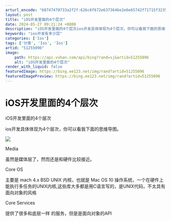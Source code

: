 ```yaml
---
arturl_encode: "68747470733a2f2f:626c6f672e6373646e2e6e65742f71715f3235343931323031:2f61727469636c652f64657461696c732f3531323535303936"
layout: post
title: "iOS开发里面的4个层次"
date: 2024-05-27 09:21:24 +0800
description: "iOS开发里面的4个层次ios开发具体体现为4个层次，你可以看我下面的思维导图。Media虽然是媒体"
keywords: "ios开发有多少层"
categories: ['Ios']
tags: ['分类', 'Ios', 'Ios']
artid: "51255096"
image:
    path: https://api.vvhan.com/api/bing?rand=sj&artid=51255096
    alt: "iOS开发里面的4个层次"
render_with_liquid: false
featuredImage: https://bing.ee123.net/img/rand?artid=51255096
featuredImagePreview: https://bing.ee123.net/img/rand?artid=51255096
---
```


# iOS开发里面的4个层次

iOS开发里面的4个层次

ios开发具体体现为4个层次，你可以看我下面的思维导图。

![](https://img-blog.csdn.net/20160426224348652)

Media

虽然是媒体层了，然而还是和硬件比较接近。

Core OS

主要是
mach 4.x BSD UNIX
内核，也就是
Mac OS 10
操作系统，一个在硬件上能执行多任务的UNIX内核,这些库大多都是用C语言写的，是UNIX代码，不太具有面向对象的风格

Core Services

提供了很多和底层一样 的服务，但是是面向对象的API